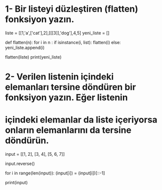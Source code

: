 # 1- Bir listeyi düzleştiren (flatten) fonksiyon yazın. 

liste = [[1,'a',['cat'],2],[[[3]],'dog'],4,5]
yeni_liste = []

def flatten(n):
    for i in n :
        if isinstance(i, list):
            flatten(i)
        else:
            yeni_liste.append(i)

flatten(liste)
print(yeni_liste)


# 2- Verilen listenin içindeki elemanları tersine döndüren bir fonksiyon yazın. Eğer listenin 
# içindeki elemanlar da liste içeriyorsa onların elemanlarını da tersine döndürün. 

input = [[1, 2], [3, 4], [5, 6, 7]]

input.reverse()

for i in range(len(input)):
    (input[i]) = (input[i])[::-1]

print(input)
